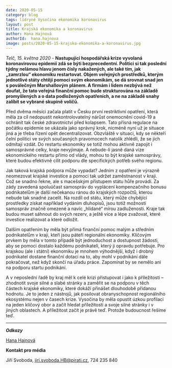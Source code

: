 ```yaml
---
date: 2020-05-15
category: blog
tags: lídryně Vysočina ekonomika koronavirus
layout: post
title: Krajská ekonomika a koronavirus
author: Hana Hajnová 
authorId:  hana.hajnova
image: posts/2020-05-15-krajska-ekonomika-a-koronavirus.jpg
---
```


*Telč, 15. května 2020* - **Nastupující hospodářská krize vyvolaná koronavirovou epidemií zdá se býti bezprecedentní. Politici si tak poslední týdny nelámou hlavu jenom čísly nakažených, ale také tím, jak „zamrzlou“ ekonomiku restartovat. Objem veřejných prostředků, kterým jednotlivé státy chtějí pomoci svým ekonomikám, se dá srovnat snad jen s poválečným Marshallovým plánem. A firmám i lidem nezbývá než doufat, že tato veřejná finanční pomoc bude strukturována na základě promyšlených a o data podložených opatřeních, a ne na základě snahy zalíbit se vybrané skupině voličů.** 

Před dvěma měsíci začala platit v Česku první restriktivní opatření, která měla za cíl nedopustit nekontrolovatelný nárůst onemocnění covid-19 a ochránit tak české zdravotnictví před kolapsem. Tato přísná regulace na počátku epidemie se ukázala jako správný krok, nicméně nyní už je situace jiná a je třeba řízení opět decentralizovat. Obzvláště v situaci, kdy se někteří čelní politici ve svých současných pravomocech natolik zhlédli, že se jich odmítají vzdát. Do restartu ekonomiky se totiž mohou aktivně zapojit i samosprávné celky, kraje nevyjímaje. A nebude-li jasně daná vize ekonomického restartu přímo od vlády, mohou to být krajské samosprávy, které budou efektivně cílit podporu dle specifických potřeb svého regionu.

Jak taková krajská podpora může vypadat? Jedním z opatření je výrazně neomezovat krajské investice a pomoci tak udržet zaměstnanost v kraji. Což se snadno řekne, ale s macešským přístupem státu hůře provádí. Za zády zavedená spoluúčast samospráv do vyplácení kompenzačního bonusu podnikatelům je další nečekanou ránou do krajských rozpočtů, kterou nebude tak snadné zacelit. Na rozdíl od státu, který může chybějící prostředky získat například vydáním dluhopisů, jsou totiž možnosti samospráv značně omezené a navíc „hlídané“ mírou zadluženosti. Kraje tak budou muset sáhnout do svých rezerv, a ještě více a lépe zvažovat, které investice realizovat a které odložit.  

Dalším opatřením by měla být přímá finanční pomoc malým a středním podnikatelům v kraji, kteří jsou páteří regionální ekonomiky. Klíčovým prvkem by měla v tomto případě být jednoduchost a dostupnost žádosti, aby se pomoci dostalo každému podnikateli, který ji opravdu potřebuje. Pro krajskou (ale i státní) ekonomiku je mnohem výhodnější, když i drobný podnikatel dostane finanční dotaci na to, aby mohl v podnikání dále pokračovat, než když skončí na úřadu práce. Zapomínat by se nemělo ani na podporu startu podnikání. 

A v neposlední řadě by kraj měl k celé krizi přistupovat i jako k příležitosti – zhodnotit svoje silné a slabé stránky a zaměřit se na podporu v těch částech krajské ekonomiky, které dokáží přinášet dlouhodobě přidanou hodnotu. Je to jeden z nástrojů, jak posilovat obranyschopnost regionálního ekosystému nejen v časech krize. Vysočina by měla opustit úzkou profilaci na jeden klíčový obor a začít hledat příležitosti a svoje silné stránky i v jiných oblastech. A příležitost začít je právě teď. Protože budoucnost řešíme teď. 

---

***Odkazy***

[Hana Hajnová](https://vysocina.pirati.cz/lide/hana-hajnova/)


**Kontakt pro média**

Jiří Svoboda, <jiri.svoboda.HB@pirati.cz>, 724 235 840
